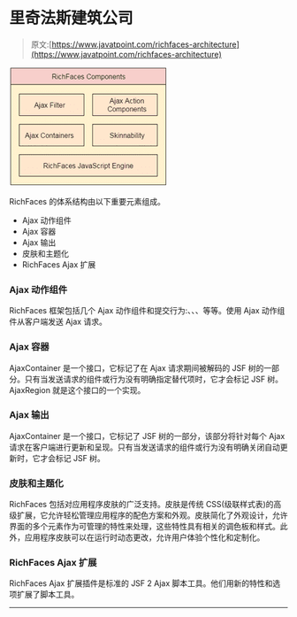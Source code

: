 # 里奇法斯建筑公司

> 原文:[https://www.javatpoint.com/richfaces-architecture](https://www.javatpoint.com/richfaces-architecture)

![RichFaces Architecture 1](img/fd9a17fee0516d400da20aa5ec70fae3.png)

RichFaces 的体系结构由以下重要元素组成。

*   Ajax 动作组件
*   Ajax 容器
*   Ajax 输出
*   皮肤和主题化
*   RichFaces Ajax 扩展

### Ajax 动作组件

RichFaces 框架包括几个 Ajax 动作组件和提交行为:<commandbutton>、<commandlink>、<poll>、<ajax>等等。使用 Ajax 动作组件从客户端发送 Ajax 请求。</ajax></poll></commandlink></commandbutton>

### Ajax 容器

AjaxContainer 是一个接口，它标记了在 Ajax 请求期间被解码的 JSF 树的一部分。只有当发送请求的组件或行为没有明确指定替代项时，它才会标记 JSF 树。AjaxRegion 就是这个接口的一个实现。

### Ajax 输出

AjaxContainer 是一个接口，它标记了 JSF 树的一部分，该部分将针对每个 Ajax 请求在客户端进行更新和呈现。只有当发送请求的组件或行为没有明确关闭自动更新时，它才会标记 JSF 树。

### 皮肤和主题化

RichFaces 包括对应用程序皮肤的广泛支持。皮肤是传统 CSS(级联样式表)的高级扩展，它允许轻松管理应用程序的配色方案和外观。皮肤简化了外观设计，允许界面的多个元素作为可管理的特性来处理，这些特性具有相关的调色板和样式。此外，应用程序皮肤可以在运行时动态更改，允许用户体验个性化和定制化。

### RichFaces Ajax 扩展

RichFaces Ajax 扩展插件是标准的 JSF 2 Ajax 脚本工具。他们用新的特性和选项扩展了脚本工具。

* * *